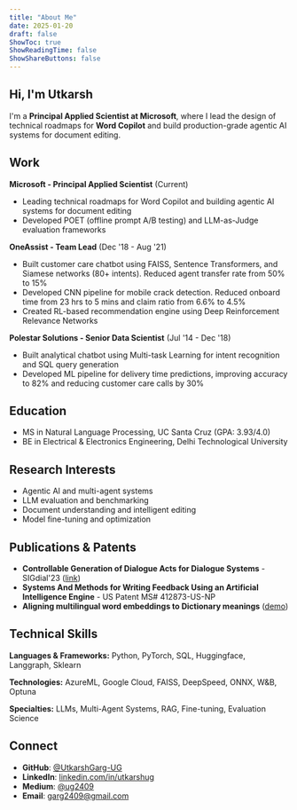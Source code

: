 ```yaml
---
title: "About Me"
date: 2025-01-20
draft: false
ShowToc: true
ShowReadingTime: false
ShowShareButtons: false
---
```


## Hi, I'm Utkarsh

I'm a **Principal Applied Scientist at Microsoft**, where I lead the design of technical roadmaps for **Word Copilot** and build production-grade agentic AI systems for document editing.

## Work

**Microsoft - Principal Applied Scientist** (Current)
- Leading technical roadmaps for Word Copilot and building agentic AI systems for document editing
- Developed POET (offline prompt A/B testing) and LLM-as-Judge evaluation frameworks

**OneAssist - Team Lead** (Dec '18 - Aug '21)
- Built customer care chatbot using FAISS, Sentence Transformers, and Siamese networks (80+ intents). Reduced agent transfer rate from 50% to 15%
- Developed CNN pipeline for mobile crack detection. Reduced onboard time from 23 hrs to 5 mins and claim ratio from 6.6% to 4.5%
- Created RL-based recommendation engine using Deep Reinforcement Relevance Networks

**Polestar Solutions - Senior Data Scientist** (Jul '14 - Dec '18)
- Built analytical chatbot using Multi-task Learning for intent recognition and SQL query generation
- Developed ML pipeline for delivery time predictions, improving accuracy to 82% and reducing customer care calls by 30%

## Education

- MS in Natural Language Processing, UC Santa Cruz (GPA: 3.93/4.0)
- BE in Electrical & Electronics Engineering, Delhi Technological University

## Research Interests

- Agentic AI and multi-agent systems
- LLM evaluation and benchmarking
- Document understanding and intelligent editing
- Model fine-tuning and optimization

## Publications & Patents

- **Controllable Generation of Dialogue Acts for Dialogue Systems** - SIGdial'23 ([link](https://aclanthology.org/2023.sigdial-1.33/))
- **Systems And Methods for Writing Feedback Using an Artificial Intelligence Engine** - US Patent MS# 412873-US-NP
- **Aligning multilingual word embeddings to Dictionary meanings** ([demo](https://github.com/UtkarshGarg-UG))

## Technical Skills

**Languages & Frameworks:** Python, PyTorch, SQL, Huggingface, Langgraph, Sklearn

**Technologies:** AzureML, Google Cloud, FAISS, DeepSpeed, ONNX, W&B, Optuna

**Specialties:** LLMs, Multi-Agent Systems, RAG, Fine-tuning, Evaluation Science

## Connect

- **GitHub**: [@UtkarshGarg-UG](https://github.com/UtkarshGarg-UG)
- **LinkedIn**: [linkedin.com/in/utkarshug](https://linkedin.com/in/utkarshug)
- **Medium**: [@ug2409](https://medium.com/@ug2409)
- **Email**: [garg2409@gmail.com](mailto:garg2409@gmail.com)
